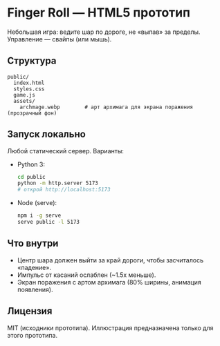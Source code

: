 # Finger Roll — HTML5 прототип

Небольшая игра: ведите шар по дороге, не «выпав» за пределы. Управление — свайпы (или мышь).

## Структура
```
public/
  index.html
  styles.css
  game.js
  assets/
    archmage.webp        # арт архимага для экрана поражения (прозрачный фон)
```

## Запуск локально
Любой статический сервер. Варианты:
- Python 3:
  ```bash
  cd public
  python -m http.server 5173
  # открой http://localhost:5173
  ```
- Node (serve):
  ```bash
  npm i -g serve
  serve public -l 5173
  ```

## Что внутри
- Центр шара должен выйти за край дороги, чтобы засчиталось «падение».
- Импульс от касаний ослаблен (~1.5x меньше).
- Экран поражения с артом архимага (80% ширины, анимация появления).

## Лицензия
MIT (исходники прототипа). Иллюстрация предназначена только для этого прототипа.
